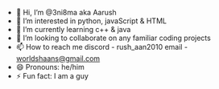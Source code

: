 - 👋 Hi, I’m @3ni8ma aka Aarush
- 👀 I’m interested in python, javaScript & HTML
- 🌱 I’m currently learning c++ & java
- 💞️ I’m looking to collaborate on any familiar coding projects
- 📫 How to reach me discord - rush_aan2010 email - worldshaans@gmail.com
- 😄 Pronouns: he/him
- ⚡ Fun fact: I am a guy

<!---
3ni8ma/3ni8ma is a ✨ special ✨ repository because its `README.md` (this file) appears on your GitHub profile.
You can click the Preview link to take a look at your changes.
--->
